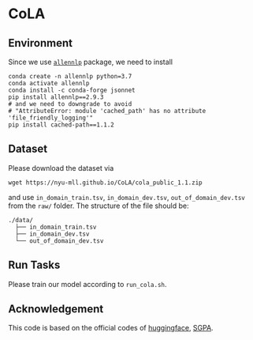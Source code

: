 # CoLA

## Environment
Since we use [``allennlp``](https://github.com/allenai/allennlp) package, we need to install
```
conda create -n allennlp python=3.7
conda activate allennlp
conda install -c conda-forge jsonnet
pip install allennlp==2.9.3
# and we need to downgrade to avoid 
# "AttributeError: module 'cached_path' has no attribute 'file_friendly_logging'"
pip install cached-path==1.1.2
```

## Dataset
Please download the dataset via
```
wget https://nyu-mll.github.io/CoLA/cola_public_1.1.zip
```
and use `in_domain_train.tsv`, `in_domain_dev.tsv`, `out_of_domain_dev.tsv` from the `raw/` folder. The structure of the file should be:
```
./data/
  ├── in_domain_train.tsv
  ├── in_domain_dev.tsv
  └── out_of_domain_dev.tsv
```

## Run Tasks
Please train our model according to `run_cola.sh`.

## Acknowledgement
This code is based on the official codes of [huggingface](https://github.com/huggingface/transformers/blob/v4.36.1/src/transformers/models/bert/modeling_bert.py), [SGPA](https://github.com/chenw20/SGPA/).